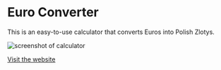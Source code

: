 # Euro Converter

This is an easy-to-use calculator that converts Euros into Polish Zlotys.

![screenshot of calculator][logo]

[Visit the website](https://met3usz.github.io/przelicznik-eur/)

[logo]: https://i.imgur.com/CydkEVa.png
